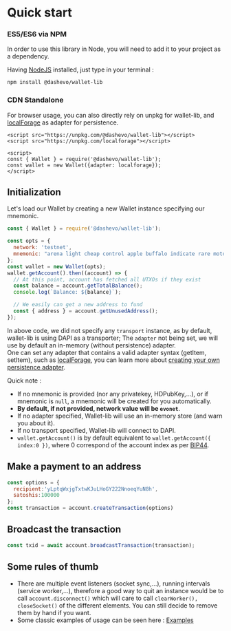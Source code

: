 # Quick start

### ES5/ES6 via NPM

In order to use this library in Node, you will need to add it to your project as a dependency.

Having [NodeJS](https://nodejs.org/) installed, just type in your terminal : 

```sh
npm install @dashevo/wallet-lib
```

### CDN Standalone

For browser usage, you can also directly rely on unpkg for wallet-lib, and [localForage](https://github.com/localForage/localForage) as adapter for persistence.  

```
<script src="https://unpkg.com/@dashevo/wallet-lib"></script>
<script src="https://unpkg.com/localforage"></script>

<script>
const { Wallet } = require('@dashevo/wallet-lib');
const wallet = new Wallet({adapter: localforage});
</script>
```

## Initialization

Let's load our Wallet by creating a new Wallet instance specifying our mnemonic.  

```js
const { Wallet } = require('@dashevo/wallet-lib');

const opts = {
  network: 'testnet',
  mnemonic: "arena light cheap control apple buffalo indicate rare motor valid accident isolate",
};
const wallet = new Wallet(opts);
wallet.getAccount().then((account) => {
  // At this point, account has fetched all UTXOs if they exist
  const balance = account.getTotalBalance();
  console.log(`Balance: ${balance}`);

  // We easily can get a new address to fund
  const { address } = account.getUnusedAddress();
});
```

In above code, we did not specify any `transport` instance, as by default, wallet-lib is using DAPI as a transporter; The `adapter` not being set, we will use by default an in-memory (without persistence) adapter.    
One can set any adapter that contains a valid adapter syntax (getItem, setItem), such as [localForage](https://www.npmjs.com/package/localforage), you can learn more about [creating your own persistence adapter](develop/persistence.md).

Quick note :

- If no mnemonic is provided (nor any privatekey, HDPubKey,...), or if mnemonic is `null`, a mnemonic will be created for you automatically.  
- **By default, if not provided, network value will be `evonet`**.
- If no adapter specified, Wallet-lib will use an in-memory store (and warn you about it).
- If no transport specified, Wallet-lib will connect to DAPI.
- `wallet.getAccount()` is by default equivalent to `wallet.getAccount({ index:0 })`, where 0 correspond of the account index as per [BIP44](https://github.com/bitcoin/bips/blob/master/bip-0044.mediawiki).

## Make a payment to an address

```js
const options = {
  recipient:'yLptqWxjgTxtwKJuLHoGY222NnoeqYuN8h',
  satoshis:100000
};
const transaction = account.createTransaction(options)
```

## Broadcast the transaction 

```js
const txid = await account.broadcastTransaction(transaction);
```

## Some rules of thumb

- There are multiple event listeners (socket sync,...), running intervals (service worker,...),
therefore a good way to quit an instance would be to call `account.disconnect()` which will care to
call `clearWorker(), closeSocket()` of the different elements. You can still decide to remove them by hand if you want.
- Some classic examples of usage can be seen here : [Examples](/usage/examples.md)
